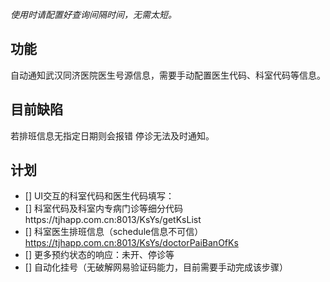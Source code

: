 *使用时请配置好查询间隔时间，无需太短。*
## 功能
自动通知武汉同济医院医生号源信息，需要手动配置医生代码、科室代码等信息。

## 目前缺陷
若排班信息无指定日期则会报错
停诊无法及时通知。

## 计划
 - [] UI交互的科室代码和医生代码填写：  
 - [] 科室代码及科室内专病门诊等细分代码https://tjhapp.com.cn:8013/KsYs/getKsList  
 - [] 科室医生排班信息（schedule信息不可信）https://tjhapp.com.cn:8013/KsYs/doctorPaiBanOfKs  
 - [] 更多预约状态的响应：未开、停诊等  
 - [] 自动化挂号（无破解网易验证码能力，目前需要手动完成该步骤）
